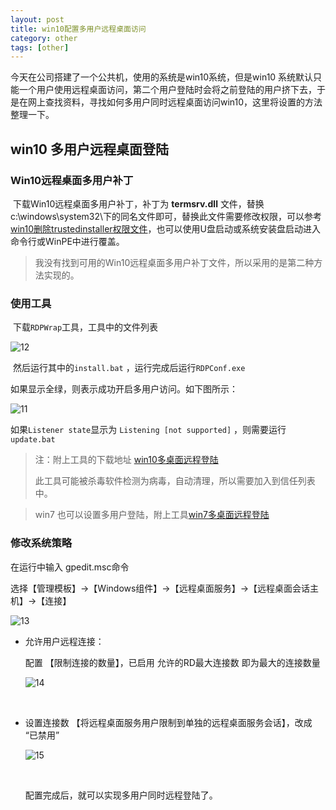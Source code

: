 ```yaml
---
layout: post
title: win10配置多用户远程桌面访问
category: other
tags: [other]
---
```


今天在公司搭建了一个公共机，使用的系统是win10系统，但是win10 系统默认只能一个用户使用远程桌面访问，第二个用户登陆时会将之前登陆的用户挤下去，于是在网上查找资料，寻找如何多用户同时远程桌面访问win10，这里将设置的方法整理一下。



## win10 多用户远程桌面登陆

### Win10远程桌面多用户补丁

​	下载Win10远程桌面多用户补丁，补丁为 **termsrv.dll** 文件，替换c:\windows\system32\下的同名文件即可，替换此文件需要修改权限，可以参考[win10删除trustedinstaller权限文件](https://ldmyown.github.io/other/2019/03/12/win10-file-del.html)，也可以使用U盘启动或系统安装盘启动进入命令行或WinPE中进行覆盖。

> 我没有找到可用的Win10远程桌面多用户补丁文件，所以采用的是第二种方法实现的。



### 使用工具

​	下载```RDPWrap```工具，工具中的文件列表	

![12](https://ldmyown.github.io\assets\images\2019\win10\12.png)

​	然后运行其中的```install.bat``` ，运行完成后运行```RDPConf.exe```

如果显示全绿，则表示成功开启多用户访问。如下图所示：

 ![11](https://ldmyown.github.io\assets\images\2019\win10\11.png)



如果```Listener state```显示为 ```Listening [not supported]``` ，则需要运行```update.bat```



> 注：附上工具的下载地址 [win10多桌面远程登陆](https://ldmyown.github.io\assets\files\2019\win10多桌面登陆.rar)
>
> ​	此工具可能被杀毒软件检测为病毒，自动清理，所以需要加入到信任列表中。



> win7 也可以设置多用户登陆，附上工具[win7多桌面远程登陆](https://ldmyown.github.io\assets\files\2019\win7多桌面登陆.zip)



### 修改系统策略

在运行中输入 gpedit.msc命令

选择【管理模板】->【Windows组件】->【远程桌面服务】->【远程桌面会话主机】->【连接】

![13](https://ldmyown.github.io\assets\images\2019\win10\13.png)



- 允许用户远程连接：

  配置 【限制连接的数量】，已启用 允许的RD最大连接数 即为最大的连接数量

   ![14](https://ldmyown.github.io\assets\images\2019\win10\14.png)

  ​

- 设置连接数 【将远程桌面服务用户限制到单独的远程桌面服务会话】，改成 “已禁用”

   ![15](https://ldmyown.github.io\assets\images\2019\win10\15.png)

  ​

  配置完成后，就可以实现多用户同时远程登陆了。

